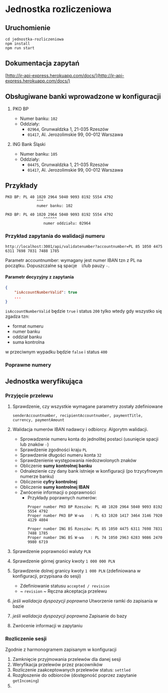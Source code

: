 # Jednostka rozliczeniowa

## Uruchomienie

```
cd jednostka-rozliczeniowa
npm install
npm run start
```

## Dokumentacja zapytań

[http://jr-api-express.herokuapp.com/docs/](http://jr-api-express.herokuapp.com/docs/)

## Obsługiwane banki wprowadzone w konfiguracji

1. PKO BP
    - Numer banku: `102`
    - Oddziały: 
        - `02964`, Grunwaldzka 1, 21-035 Rzeszów
        - `01417`, Al. Jerozolimskie 99, 00-012 Warszawa

2. ING Bank Śląski
    - Numer banku: `105`
    - Oddziały: 
        - `04475`, Grunwaldzka 1, 21-035 Rzeszów
        - `01417`, Al. Jerozolimskie 99, 00-012 Warszawa

## Przykłady

```
PKO BP: PL 40 1020 2964 5040 9093 8192 5554 4792
              ^^^
              numer banku: 102

PKO BP: PL 40 1020 2964 5040 9093 8192 5554 4792
                 ^^^^^^
                 numer oddziału: 02964
```

### Przykład zapytania do walidacji numeru

```http://localhost:3001/api/validatenumber?accountnumber=PL 85 1050 4475 6311 7698 7831 7488 1785```

Parametr accountnumber: wymagany jest numer IBAN tzn z PL na początku. Dopuszczalne są spacje ` ` i/lub pauzy `-`.

#### Parametr decyzyjny z zapytania

```json
{
    "isAccountNumberValid": true
    ...
}
```

`isAccountNumberValid` będzie `true` i status `200` tylko wtedy gdy wszystko się zgadza tzn:
- format numeru
- numer banku
- oddział banku
- suma kontrolna

w przeciwnym wypadku będzie `false` i status `400`

### Poprawne numery




## Jednostka weryfikująca

### Przyjęcie przelewu

1. Sprawdzenie, czy wszystkie wymagane parametry zostały zdefiniowane

    ```senderAccountnumber, recipientAccountnumber, paymentTitle, currency, paymentAmount```

2. Walidacja numerów IBAN nadawcy i odbiorcy. Algorytm walidacji.
    * Sprowadzenie numeru konta do jednolitej postaci (usunięcie spacji lub znaków `-`)
    * Sprawdzenie zgodności kraju `PL`
    * Sprawdzenie długości numeru konta `32`
    * Sprawdzenienie występowania niedozwolonych znaków
    * Obliczenie **sumy kontrolnej banku**
    * Odnalezienie czy dany bank istnieje w konfiguracji (po trzycyfrowym numerze banku)
    * Obliczenie **cyfry kontrolnej**
    * Obliczenie **sumy kontrolnej IBAN**
    * Zwrócenie informacji o poprawności
        * Przykłady poprawnych numerów:
            ```
            Proper number PKO BP Rzeszów: PL 40 1020 2964 5040 9093 8192 5554 4792
            Proper number PKO BP W-wa   : PL 63 1020 1417 3464 3146 7920 4129 4804

            Proper number ING BŚ Rzeszów: PL 85 1050 4475 6311 7698 7831 7488 1785
            Proper number ING BŚ W-wa   : PL 74 1050 2963 6283 9086 2470 9980 6719
            ```
3. Sprawdzenie poprawności waluty `PLN`
4. Sprawdzenie górnej granicy kwoty `1 000 000 PLN`
5. Sprawdzenie dolnej granicy kwoty `1 000 PLN` (zdefiniowana w konfiguracji, przypisana do sesji)
    * Zdefiniowanie statusu `accepted / revision`
    * ~ `revision` ~ Ręczna akceptacja przelewu
6. *jeśli walidacja dyspozycji poprawna* Utworzenie ramki do zapisania w bazie
7. *jeśli walidacja dyspozycji poprawna* Zapisanie do bazy
8. Zwrócenie informacji w zapytaniu

### Rozliczenie sesji

Zgodnie z harmonogramem zapisanym w konfiguracji
1. Zamknięcie przyjmowania przelewów dla danej sesji
2. Weryfikacja przelewów przez pracowników
3. Rozliczenie zaakceptowanych przelewów status: `settled`
4. Rozgłoszenie do odbiorców (dostępność poprzez zapytanie `getIncoming`)
5.  